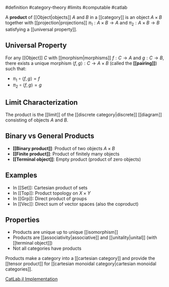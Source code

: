#definition #category-theory #limits #computable #catlab

A **product** of [[Object|objects]] $A$ and $B$ in a [[category]] is an object $A \times B$ together with [[projection|projections]] $\pi_1: A \times B \to A$ and $\pi_2: A \times B \to B$ satisfying a [[universal property]].

## Universal Property

For any [[Object]] $C$ with [[morphism|morphisms]] $f: C \to A$ and $g: C \to B$, there exists a unique morphism $\langle f, g \rangle: C \to A \times B$ (called the **[[pairing]]**) such that:

- $\pi_1 \circ \langle f, g \rangle = f$
- $\pi_2 \circ \langle f, g \rangle = g$

<!-- \begin{tikzcd} & C \arrow[dl, "f"'] \arrow[dr, "g"] \arrow[d, "\langle f, g \rangle", dashed] & \\ A & A \times B \arrow[l, "\pi_1"] \arrow[r, "\pi_2"'] & B \end{tikzcd} -->

## Limit Characterization

The product is the [[limit]] of the [[discrete category|discrete]] [[diagram]] consisting of objects $A$ and $B$.

## Binary vs General Products

- **[[Binary product]]**: Product of two objects $A \times B$
- **[[Finite product]]**: Product of finitely many objects
- **[[Terminal object]]**: Empty product (product of zero objects)

## Examples

- In [[Set]]: Cartesian product of sets
- In [[Top]]: Product topology on $X \times Y$
- In [[Grp]]: Direct product of groups
- In [[Vec]]: Direct sum of vector spaces (also the coproduct)

## Properties

- Products are unique up to unique [[isomorphism]]
- Products are [[associativity|associative]] and [[unitality|unital]] (with [[terminal object]])
- Not all categories have products

Products make a category into a [[cartesian category]] and provide the [[tensor product]] for [[cartesian monoidal category|cartesian monoidal categories]].

[CatLab.jl Implementation](https://github.com/AlgebraicJulia/Catlab.jl/blob/main/src/theories/)